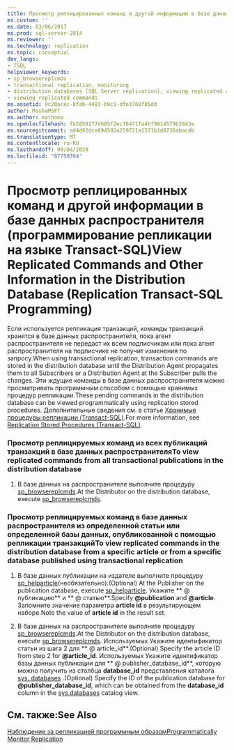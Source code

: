 ```yaml
---
title: Просмотр реплицированных команд и другой информации в базе данных распространителя (программирование репликации на языке Transact-SQL) | Документация Майкрософт
ms.custom: ''
ms.date: 03/06/2017
ms.prod: sql-server-2014
ms.reviewer: ''
ms.technology: replication
ms.topic: conceptual
dev_langs:
- TSQL
helpviewer_keywords:
- sp_browsereplcmds
- transactional replication, monitoring
- distribution databases [SQL Server replication], viewing replicated commands
- viewing replicated commands
ms.assetid: 9c20acec-8fab-4483-b9c1-dfe3768f85dd
author: MashaMSFT
ms.author: mathoma
ms.openlocfilehash: fb5850277d685f2ecf6471fa4bf9814579b2843e
ms.sourcegitcommit: ad4d92dce894592a259721a1571b1d8736abacdb
ms.translationtype: MT
ms.contentlocale: ru-RU
ms.lasthandoff: 08/04/2020
ms.locfileid: "87750704"
---
```

# <a name="view-replicated-commands-and-other-information-in-the-distribution-database-replication-transact-sql-programming"></a><span data-ttu-id="09614-102">Просмотр реплицированных команд и другой информации в базе данных распространителя (программирование репликации на языке Transact-SQL)</span><span class="sxs-lookup"><span data-stu-id="09614-102">View Replicated Commands and Other Information in the Distribution Database (Replication Transact-SQL Programming)</span></span>
  <span data-ttu-id="09614-103">Если используется репликация транзакций, команды транзакций хранятся в базе данных распространителя, пока агент распространителя не передаст их всем подписчикам или пока агент распространителя на подписчике не получит изменения по запросу.</span><span class="sxs-lookup"><span data-stu-id="09614-103">When using transactional replication, transaction commands are stored in the distribution database until the Distribution Agent propagates them to all Subscribers or a Distribution Agent at the Subscriber pulls the changes.</span></span> <span data-ttu-id="09614-104">Эти ждущие команды в базе данных распространителя можно просматривать программным способом с помощью хранимых процедур репликации.</span><span class="sxs-lookup"><span data-stu-id="09614-104">These pending commands in the distribution database can be viewed programmatically using replication stored procedures.</span></span> <span data-ttu-id="09614-105">Дополнительные сведения см. в статье [Хранимые процедуры репликации (Transact-SQL)](/sql/relational-databases/system-stored-procedures/replication-stored-procedures-transact-sql).</span><span class="sxs-lookup"><span data-stu-id="09614-105">For more information, see [Replication Stored Procedures &#40;Transact-SQL&#41;](/sql/relational-databases/system-stored-procedures/replication-stored-procedures-transact-sql).</span></span>  
  
### <a name="to-view-replicated-commands-from-all-transactional-publications-in-the-distribution-database"></a><span data-ttu-id="09614-106">Просмотр реплицируемых команд из всех публикаций транзакций в базе данных распространителя</span><span class="sxs-lookup"><span data-stu-id="09614-106">To view replicated commands from all transactional publications in the distribution database</span></span>  
  
1.  <span data-ttu-id="09614-107">В базе данных на распространителе выполните процедуру [sp_browsereplcmds](/sql/relational-databases/system-stored-procedures/sp-browsemergesnapshotfolder-transact-sql).</span><span class="sxs-lookup"><span data-stu-id="09614-107">At the Distributor on the distribution database, execute [sp_browsereplcmds](/sql/relational-databases/system-stored-procedures/sp-browsemergesnapshotfolder-transact-sql).</span></span>  
  
### <a name="to-view-replicated-commands-in-the-distribution-database-from-a-specific-article-or-from-a-specific-database-published-using-transactional-replication"></a><span data-ttu-id="09614-108">Просмотр реплицируемых команд в базе данных распространителя из определенной статьи или определенной базы данных, опубликованной с помощью репликации транзакций</span><span class="sxs-lookup"><span data-stu-id="09614-108">To view replicated commands in the distribution database from a specific article or from a specific database published using transactional replication</span></span>  
  
1.  <span data-ttu-id="09614-109">В базе данных публикации на издателе выполните процедуру [sp_helparticle](/sql/relational-databases/system-stored-procedures/sp-helparticle-transact-sql)(необязательно).</span><span class="sxs-lookup"><span data-stu-id="09614-109">(Optional) At the Publisher on the publication database, execute [sp_helparticle](/sql/relational-databases/system-stored-procedures/sp-helparticle-transact-sql).</span></span> <span data-ttu-id="09614-110">Укажите \*\* \@ публикацию\*\* и \*\* \@ статью\*\*.</span><span class="sxs-lookup"><span data-stu-id="09614-110">Specify **\@publication** and **\@article**.</span></span> <span data-ttu-id="09614-111">Запомните значение параметра **article id** в результирующем наборе.</span><span class="sxs-lookup"><span data-stu-id="09614-111">Note the value of **article id** in the result set.</span></span>  
  
2.  <span data-ttu-id="09614-112">В базе данных на распространителе выполните процедуру [sp_browsereplcmds](/sql/relational-databases/system-stored-procedures/sp-browsemergesnapshotfolder-transact-sql).</span><span class="sxs-lookup"><span data-stu-id="09614-112">At the Distributor on the distribution database, execute [sp_browsereplcmds](/sql/relational-databases/system-stored-procedures/sp-browsemergesnapshotfolder-transact-sql).</span></span> <span data-ttu-id="09614-113">Используемых Укажите идентификатор статьи из шага 2 для \*\* \@ article_id\*\*.</span><span class="sxs-lookup"><span data-stu-id="09614-113">(Optional) Specify the article ID from step 2 for **\@article_id**.</span></span> <span data-ttu-id="09614-114">Используемых Укажите идентификатор базы данных публикации для \*\* \@ publisher_database_id\*\*, которую можно получить из столбца **database_id** представления каталога [sys. databases](/sql/relational-databases/system-catalog-views/sys-databases-transact-sql) .</span><span class="sxs-lookup"><span data-stu-id="09614-114">(Optional) Specify the ID of the publication database for **\@publisher_database_id**, which can be obtained from the **database_id** column in the [sys.databases](/sql/relational-databases/system-catalog-views/sys-databases-transact-sql) catalog view.</span></span>  
  
## <a name="see-also"></a><span data-ttu-id="09614-115">См. также:</span><span class="sxs-lookup"><span data-stu-id="09614-115">See Also</span></span>  
 [<span data-ttu-id="09614-116">Наблюдение за репликацией программным образом</span><span class="sxs-lookup"><span data-stu-id="09614-116">Programmatically Monitor Replication</span></span>](../monitoring-replication.md)  
  
  
